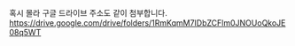 혹시 몰라 구글 드라이브 주소도 같이 첨부합니다.
https://drive.google.com/drive/folders/1RmKqmM7IDbZCFlm0JNOUoQkoJE08q5WT
